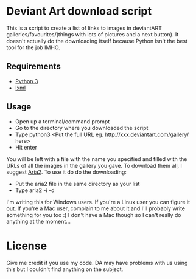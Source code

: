 # Deviant Art download script

This is a script to create a list of links to images in deviantART galleries/favourites/(things with lots of pictures and a next button). It doesn't actually do the downloading itself because Python isn't the best tool for the job IMHO.

## Requirements

- [Python 3](http://www.python.org/)
- [lxml](http://lxml.de/)

## Usage

- Open up a terminal/command prompt
- Go to the directory where you downloaded the script
- Type 
      python3 <Put the full URL eg. http://xxx.deviantart.com/gallery/ here> <Put the name of the output file here>
- Hit enter

You will be left with a file with the name you specified and filled with the URLs of all the images in the gallery you gave. To download them all, I suggest [Aria2](http://aria2.sourceforge.net/). To use it do do the downloading:

- Put the aria2 file in the same directory as your list
- Type 
      aria2 -i <filename of your list here> -d <output directory name here>

I'm writing this for Windows users. If you're a Linux user you can figure it out. If you're a Mac user, complain to me about it and I'll probably write something for you too :) I don't have a Mac though so I can't really do anything at the moment...

# License

Give me credit if you use my code. DA may have problems with us using this but I couldn't find anything on the subject.